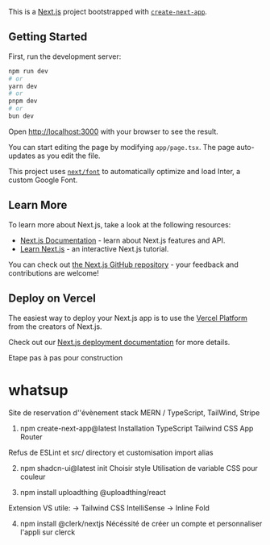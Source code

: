 This is a [Next.js](https://nextjs.org/) project bootstrapped with [`create-next-app`](https://github.com/vercel/next.js/tree/canary/packages/create-next-app).

## Getting Started

First, run the development server:

```bash
npm run dev
# or
yarn dev
# or
pnpm dev
# or
bun dev
```

Open [http://localhost:3000](http://localhost:3000) with your browser to see the result.

You can start editing the page by modifying `app/page.tsx`. The page auto-updates as you edit the file.

This project uses [`next/font`](https://nextjs.org/docs/basic-features/font-optimization) to automatically optimize and load Inter, a custom Google Font.

## Learn More

To learn more about Next.js, take a look at the following resources:

- [Next.js Documentation](https://nextjs.org/docs) - learn about Next.js features and API.
- [Learn Next.js](https://nextjs.org/learn) - an interactive Next.js tutorial.

You can check out [the Next.js GitHub repository](https://github.com/vercel/next.js/) - your feedback and contributions are welcome!

## Deploy on Vercel

The easiest way to deploy your Next.js app is to use the [Vercel Platform](https://vercel.com/new?utm_medium=default-template&filter=next.js&utm_source=create-next-app&utm_campaign=create-next-app-readme) from the creators of Next.js.

Check out our [Next.js deployment documentation](https://nextjs.org/docs/deployment) for more details.

Etape pas à pas pour construction

# whatsup

Site de reservation d''évènement stack MERN / TypeScript, TailWind, Stripe

1. npm create-next-app@latest
   Installation TypeScript
   Tailwind CSS
   App Router

Refus de ESLint et src/ directory et customisation import alias

2. npm shadcn-ui@latest init
   Choisir style
   Utilisation de variable CSS pour couleur

3. npm install uploadthing @uploadthing/react

Extension VS utile:
-> Tailwind CSS IntelliSense
-> Inline Fold

4. npm install @clerk/nextjs
   Nécéssité de créer un compte et personnaliser l'appli sur clerck


